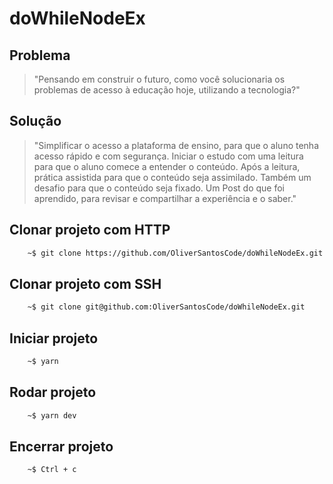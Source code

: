 # doWhileNodeEx

## Problema
>"Pensando em construir o futuro, como você solucionaria os problemas de acesso à educação hoje, utilizando a tecnologia?"

## Solução
>"Simplificar o acesso a plataforma de ensino, para que o aluno tenha acesso rápido e com segurança. Iniciar o estudo com uma leitura para que o aluno comece a entender o conteúdo. Após a leitura, prática assistida para que o conteúdo seja assimilado. Também um desafio para que o conteúdo seja fixado. Um Post do que foi aprendido, para revisar e compartilhar a experiência e o saber."


## Clonar projeto com HTTP
```bash
    ~$ git clone https://github.com/OliverSantosCode/doWhileNodeEx.git
```

## Clonar projeto com SSH
```bash
    ~$ git clone git@github.com:OliverSantosCode/doWhileNodeEx.git
```

## Iniciar projeto
```bash
    ~$ yarn
```

## Rodar projeto
```bash
    ~$ yarn dev
```

## Encerrar projeto
```bash
    ~$ Ctrl + c
```
